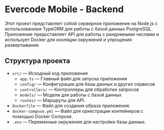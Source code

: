 # Evercode Mobile - Backend

Этот проект представляет собой серверное приложение на Node.js с использованием TypeORM для работы с базой данных PostgreSQL. Приложение предоставляет API для работы с рандомными числами и использует Docker для изоляции окружений и упрощения развертывания.

## Структура проекта

- `src/` — Исходный код приложения
    - `app.ts` — Главный файл для запуска приложения
    - `config/` — Конфигурации для базы данных и других сервисов
    - `controllers/` — Контроллеры для обработки запросов
    - `models/` — Модели для работы с базой данных
    - `routes/` — Маршруты для API.
- `Dockerfile` — Файл для создания образа приложения.
- `docker-compose.yml` — Файл для оркестрации контейнеров с помощью Docker Compose.
- `.env` — Переменные окружения для настройки базы данных.
